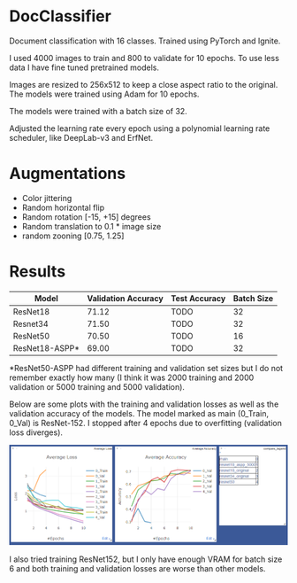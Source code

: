 # DocClassifier
Document classification with 16 classes. Trained using PyTorch and Ignite.

I used 4000 images to train and 800 to validate for 10 epochs. To use less data I have fine tuned pretrained models.

Images are resized to 256x512 to keep a close aspect ratio to the original.
The models were trained using Adam for 10 epochs.

The models were trained with a batch size of 32.

Adjusted the learning rate every epoch using a polynomial learning rate scheduler, like DeepLab-v3 and ErfNet.

# Augmentations 
- Color jittering
- Random horizontal flip
- Random rotation [-15, +15] degrees
- Random translation to 0.1 * image size
- random zooning [0.75, 1.25]

# Results
| Model  | Validation Accuracy | Test Accuracy | Batch Size
| --- | --- | --- | --- |
| ResNet18      | 71.12 | TODO | 32
| Resnet34      | 71.50 | TODO | 32
| ResNet50      | 70.50 | TODO | 16
| ResNet18-ASPP*| 69.00 | TODO | 32

*ResNet50-ASPP had different training and validation set sizes but I do not remember exactly how many 
(I think it was 2000 training and 2000 validation or 5000 training and 5000 validation).

Below are some plots with the training and validation losses as well as the validation accuracy of the models. 
The model marked as main (0_Train, 0_Val) is ResNet-152. I stopped after 4 epochs due to overfitting (validation loss diverges).  

![Training plots](./plots.png)

I also tried training ResNet152, but I only have enough VRAM for batch size 6 and both training and validation losses 
are worse than other models.
